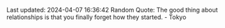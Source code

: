 Last updated: 2024-04-07 16:36:42
Random Quote: The good thing about relationships is that you finally forget how they started. - Tokyo